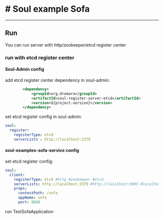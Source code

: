 # # Soul example Sofa
***
## Run
You can run server with http/zookeeper/etcd register center

### run with etcd register center
#### Soul-Admin config
add etcd register center dependency in soul-admin:

```xml
        <dependency>
            <groupId>org.dromara</groupId>
            <artifactId>soul-register-server-etcd</artifactId>
            <version>${project.version}</version>
        </dependency>
```

set etcd register config in soul-admin:

```yaml
soul:
  register:
    registerType: etcd
    serverLists : http://localhost:2379
```

#### soul-examples-sofa-service config
set etcd register config:

```yaml
soul:
  client:
    registerType: etcd #http #zookeeper #etcd
    serverLists: http://localhost:2379 #http://localhost:9095 #localhost:2181 #http://localhost:2379
    props:
      contextPath: /sofa
      appName: sofa
      port: 8888
```

run TestSofaApplication
